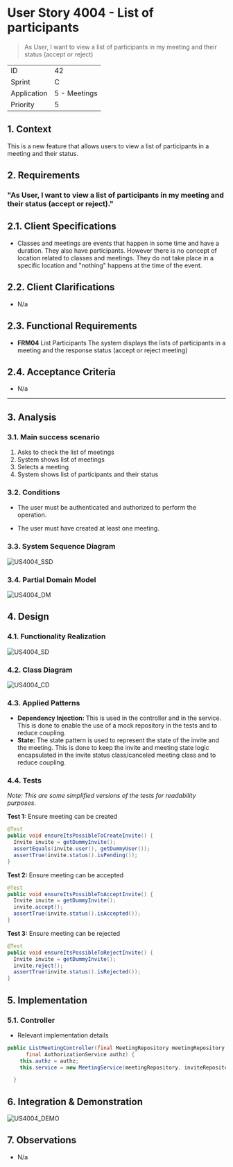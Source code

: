 # User Story 4004 - List of participants

> As User, I want to view a list of participants in my meeting and their status (accept or reject)

|             |              |
| ----------- | ------------ |
| ID          | 42           |
| Sprint      | C            |
| Application | 5 - Meetings |
| Priority    | 5            |

## 1. Context

This is a new feature that allows users to view a list of participants in a meeting and their status.

## 2. Requirements

### "As User, I want to view a list of participants in my meeting and their status (accept or reject)."

## 2.1. Client Specifications

- Classes and meetings are events that happen in some time and have a duration. They also have
  participants. However there is no concept of location related to classes and meetings. They do
  not take place in a specific location and "nothing" happens at the time of the event.

## 2.2. Client Clarifications

- N/a

## 2.3. Functional Requirements

- **FRM04** List Participants The system displays the lists of participants in a meeting and
  the response status (accept or reject meeting)

## 2.4. Acceptance Criteria

- N/a

---

## 3. Analysis

### 3.1. Main success scenario

1. Asks to check the list of meetings
2. System shows list of meetings
3. Selects a meeting
4. System shows list of participants and their status

### 3.2. Conditions

- The user must be authenticated and authorized to perform the operation.

- The user must have created at least one meeting.

### 3.3. System Sequence Diagram

![US4004_SSD](out/US4004_SSD.svg)

### 3.4. Partial Domain Model

![US4004_DM](out/US4004_DM.svg)

## 4. Design

### 4.1. Functionality Realization

![US4004_SD](out/US4004_SD.svg)

### 4.2. Class Diagram

![US4004_CD](out/US4004_CD.svg)

### 4.3. Applied Patterns

- **Dependency Injection:** This is used in the controller and in the service. This is done to enable the use of a mock repository in the tests and to reduce coupling.
- **State:** The state pattern is used to represent the state of the invite and the meeting. This is done to keep the invite and meeting state logic encapsulated in the invite status class/canceled meeting class and to reduce coupling.

### 4.4. Tests

_Note: This are some simplified versions of the tests for readability purposes._

**Test 1:** Ensure meeting can be created

```java
@Test
public void ensureItsPossibleToCreateInvite() {
  Invite invite = getDummyInvite();
  assertEquals(invite.user(), getDummyUser());
  assertTrue(invite.status().isPending());
}
```

**Test 2:** Ensure meeting can be accepted

```java
@Test
public void ensureItsPossibleToAcceptInvite() {
  Invite invite = getDummyInvite();
  invite.accept();
  assertTrue(invite.status().isAccepted());
}
```

**Test 3:** Ensure meeting can be rejected

```java
@Test
public void ensureItsPossibleToRejectInvite() {
  Invite invite = getDummyInvite();
  invite.reject();
  assertTrue(invite.status().isRejected());
}
```

## 5. Implementation

### 5.1. Controller

- Relevant implementation details

```java
public ListMeetingController(final MeetingRepository meetingRepository, final InviteRepository inviteRepository,
      final AuthorizationService authz) {
    this.authz = authz;
    this.service = new MeetingService(meetingRepository, inviteRepository);

  }
```

## 6. Integration & Demonstration

![US4004_DEMO](assets/US4004_DEMO.png)

## 7. Observations

- N/a
